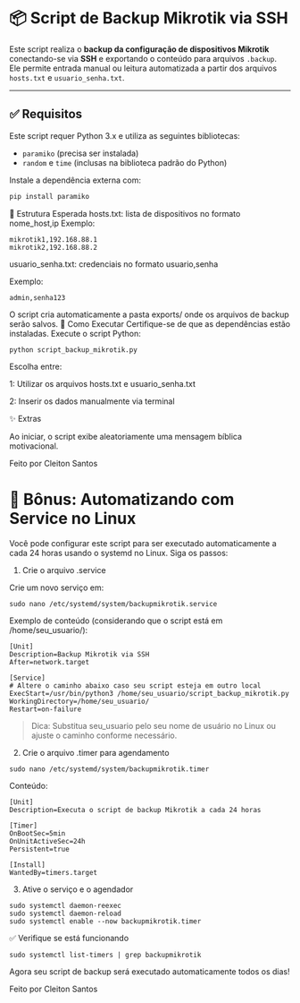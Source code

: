 # 📦 Script de Backup Mikrotik via SSH

Este script realiza o **backup da configuração de dispositivos Mikrotik** conectando-se via **SSH** e exportando o conteúdo para arquivos `.backup`.  
Ele permite entrada manual ou leitura automatizada a partir dos arquivos `hosts.txt` e `usuario_senha.txt`.

---

## ✅ Requisitos

Este script requer Python 3.x e utiliza as seguintes bibliotecas:

- `paramiko` (precisa ser instalada)
- `random` e `time` (inclusas na biblioteca padrão do Python)

Instale a dependência externa com:

```bash
pip install paramiko
```
📁 Estrutura Esperada
    hosts.txt: lista de dispositivos no formato nome_host,ip
    Exemplo:
    
```
mikrotik1,192.168.88.1
mikrotik2,192.168.88.2
```

usuario_senha.txt: credenciais no formato usuario,senha

Exemplo:

    admin,senha123

 O script cria automaticamente a pasta exports/ onde os arquivos de backup serão salvos.
🚀 Como Executar
    Certifique-se de que as dependências estão instaladas.
    Execute o script Python:
```
python script_backup_mikrotik.py
```

   Escolha entre:

 1: Utilizar os arquivos hosts.txt e usuario_senha.txt

 2: Inserir os dados manualmente via terminal

✨ Extras

Ao iniciar, o script exibe aleatoriamente uma mensagem bíblica motivacional.

Feito por Cleiton Santos

# 🔄 Bônus: Automatizando com Service no Linux

Você pode configurar este script para ser executado automaticamente a cada 24 horas usando o systemd no Linux. Siga os passos:

1. Crie o arquivo .service

Crie um novo serviço em:

```
sudo nano /etc/systemd/system/backupmikrotik.service
```

Exemplo de conteúdo (considerando que o script está em /home/seu_usuario/):

```
[Unit]
Description=Backup Mikrotik via SSH
After=network.target

[Service]
# Altere o caminho abaixo caso seu script esteja em outro local
ExecStart=/usr/bin/python3 /home/seu_usuario/script_backup_mikrotik.py
WorkingDirectory=/home/seu_usuario/
Restart=on-failure
```

> Dica: Substitua seu_usuario pelo seu nome de usuário no Linux ou ajuste o caminho conforme necessário.



2. Crie o arquivo .timer para agendamento

```
sudo nano /etc/systemd/system/backupmikrotik.timer
```
Conteúdo:

```
[Unit]
Description=Executa o script de backup Mikrotik a cada 24 horas

[Timer]
OnBootSec=5min
OnUnitActiveSec=24h
Persistent=true

[Install]
WantedBy=timers.target
```

3. Ative o serviço e o agendador

```
sudo systemctl daemon-reexec
sudo systemctl daemon-reload
sudo systemctl enable --now backupmikrotik.timer
```

✅ Verifique se está funcionando

```
sudo systemctl list-timers | grep backupmikrotik
```
Agora seu script de backup será executado automaticamente todos os dias!

Feito por Cleiton Santos

